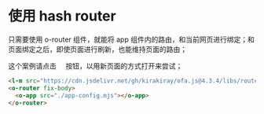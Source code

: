 # 使用 hash router

只需要使用 o-router 组件，就能将 app 组件内的路由，和当前网页进行绑定；和页面绑定之后，即使页面进行刷新，也能维持页面的路由；

这个案例请点击 <span style='font-family: "iconfont"'>&#xe7cb;</span> 按钮，以用新页面的方式打开来尝试；

```html
<l-m src="https://cdn.jsdelivr.net/gh/kirakiray/ofa.js@4.3.4/libs/router/dist/router.min.mjs"></l-m>
<o-router fix-body>
  <o-app src="./app-config.mjs"></o-app>
</o-router>
```

<a href="../../publics/examples/use-hash-router/demo.html" preview demo></a>
<a href="../../publics/examples/use-hash-router/page1.html" main demo></a>
<a href="../../publics/examples/use-hash-router/page2.html" demo></a>
<a href="../../publics/examples/use-hash-router/app-config.mjs" demo></a>